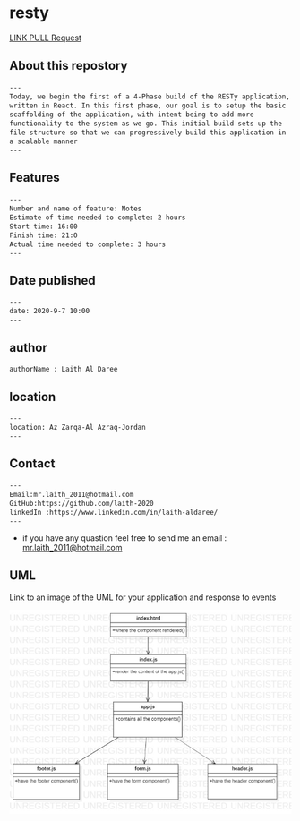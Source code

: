 # resty


[LINK PULL Request](https://github.com/laith-401-advanced-javascript/resty/pull/1)



## About this repostory
```
---
Today, we begin the first of a 4-Phase build of the RESTy application, written in React. In this first phase, our goal is to setup the basic scaffolding of the application, with intent being to add more functionality to the system as we go. This initial build sets up the file structure so that we can progressively build this application in a scalable manner
---
```

## Features
```
---
Number and name of feature: Notes
Estimate of time needed to complete: 2 hours 
Start time: 16:00
Finish time: 21:0
Actual time needed to complete: 3 hours
---
```


## Date published

```
---
date: 2020-9-7 10:00
---
```

## author

```
authorName : Laith Al Daree

```

## location
```
---
location: Az Zarqa-Al Azraq-Jordan
---
```

## Contact 

```
---
Email:mr.laith_2011@hotmail.com
GitHub:https://github.com/laith-2020
linkedIn :https://www.linkedin.com/in/laith-aldaree/
---
```


* if you have any quastion feel free to send me an 
  email : mr.laith_2011@hotmail.com


## UML

Link to an image of the UML for your application and response to events

![UML IMAGE](assest/resty.jpg)